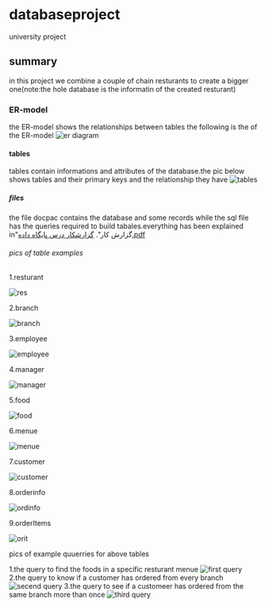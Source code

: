 # databaseproject
university project
## summary
in this project we combine a couple of chain resturants to create a bigger one(note:the hole database is the informatin of the created resturant)
### ER-model
the ER-model shows the relationships between tables the following is the of the ER-model
![er diagram](https://github.com/alipg8022/databaseproject/assets/138157586/7e396ef0-a7f8-4894-8545-1640195737e3)
#### tables
tables contain informations and attributes of the database.the pic below shows tables and their primary keys and the relationship they have
![tables](https://github.com/alipg8022/databaseproject/assets/138157586/a51308c5-d9de-4eae-a278-5ffab377700f)
##### files
the file docpac contains the database and some records while the sql file has the queries required to build tabales.everything has been explained in"گزارش کار".
[گزارشکار درس پایگاه داده.pdf](https://github.com/alipg8022/databaseproject/files/11919438/default.pdf)

###### pics of table examples
1.resturant

![res](https://github.com/alipg8022/databaseproject/assets/138157586/4d2b7406-1f00-41d2-914d-d39878660ef7)

2.branch

![branch](https://github.com/alipg8022/databaseproject/assets/138157586/f652db21-3d73-43c4-8342-2f428dde35c2)

3.employee

![employee](https://github.com/alipg8022/databaseproject/assets/138157586/647d5a36-2c40-4e5c-9de8-2377c20917dd)

4.manager

![manager](https://github.com/alipg8022/databaseproject/assets/138157586/3dd5c34f-3b64-4ffe-8406-5423c1f4c5a0)

5.food

![food](https://github.com/alipg8022/databaseproject/assets/138157586/7f20fb1a-7e00-4d7b-b4a6-7d577ecd737b)

6.menue

![menue](https://github.com/alipg8022/databaseproject/assets/138157586/82cbf20d-eee0-4418-ae58-99a0583efa8e)

7.customer

![customer](https://github.com/alipg8022/databaseproject/assets/138157586/783eba0f-677c-487e-8b84-1f81605ce100)

8.orderinfo

![ordinfo](https://github.com/alipg8022/databaseproject/assets/138157586/f88b6621-32f4-460b-9372-aa4008b4a129)

9.orderItems

![orit](https://github.com/alipg8022/databaseproject/assets/138157586/23378704-0a11-48da-865d-393422911a55)


pics of example quuerries for above tables

1.the query to find the foods in a specific resturant menue 
![first query](https://github.com/alipg8022/databaseproject/assets/138157586/16fe3d54-2935-4cd6-99c3-1c051d961ad5)
2.the query to know if a customer has ordered from every branch
![secend query](https://github.com/alipg8022/databaseproject/assets/138157586/110742bd-c42d-49ad-8fc4-6d44fc87f218)
3.the query to see if a customeer has ordered from the same branch more than once
![third query](https://github.com/alipg8022/databaseproject/assets/138157586/c868aaa8-b343-48c8-8da8-78e8f0e67ff7)



